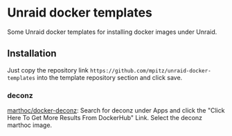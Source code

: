 # Unraid docker templates

Some Unraid docker templates for installing docker images under Unraid.

## Installation

Just copy the repository link `https://github.com/mpitz/unraid-docker-templates` into the template repository section and click save.

### deconz
[marthoc/docker-deconz](https://github.com/marthoc/docker-deconz): Search for deconz under Apps and click the "Click Here To Get More Results From DockerHub" Link. Select the deconz marthoc image.
